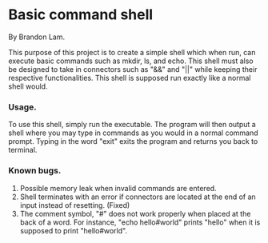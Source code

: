 # Basic command shell

By Brandon Lam.

This purpose of this project is to create a simple shell which when run, can 
execute basic commands such as mkdir, ls, and echo.  This shell must also be
designed to take in connectors such as "&&" and "||" while keeping their 
respective functionalities.  This shell is supposed run exactly like a normal
shell would.

### Usage.

To use this shell, simply run the executable.  The program will then output 
a shell where you may type in commands as you would in a normal command prompt.
Typing in the word "exit" exits the program and returns you back to terminal.

### Known bugs.

1.  Possible memory leak when invalid commands are entered.
2.  Shell terminates with an error if connectors are located at the end of an 
input instead of resetting. (Fixed)
3.  The comment symbol, "#" does not work properly when placed at the back of
a word.  For instance, "echo hello#world" prints "hello" when it is supposed
to print "hello#world".

